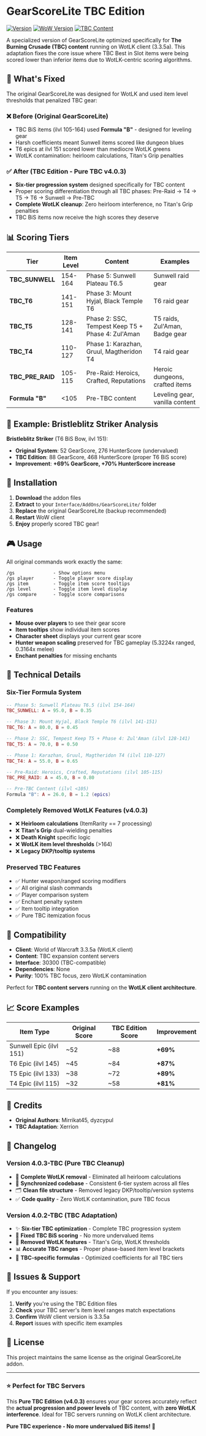 # GearScoreLite TBC Edition

[![Version](https://img.shields.io/badge/version-4.0.3--TBC-blue.svg)](https://github.com/your-repo/gearscorelite-tbc)
[![WoW Version](https://img.shields.io/badge/WoW-3.3.5a%20Client-orange.svg)](https://github.com/your-repo/gearscorelite-tbc)
[![TBC Content](https://img.shields.io/badge/Content-Pure%20TBC%20Edition-green.svg)](https://github.com/your-repo/gearscorelite-tbc)

A specialized version of GearScoreLite optimized specifically for **The Burning Crusade (TBC) content** running on WotLK client (3.3.5a). This adaptation fixes the core issue where TBC Best in Slot items were being scored lower than inferior items due to WotLK-centric scoring algorithms.

## 🎯 What's Fixed

The original GearScoreLite was designed for WotLK and used item level thresholds that penalized TBC gear:

### ❌ **Before (Original GearScoreLite)**
- TBC BiS items (ilvl 105-164) used **Formula "B"** - designed for leveling gear
- Harsh coefficients meant Sunwell items scored like dungeon blues
- T6 epics at ilvl 151 scored lower than mediocre WotLK greens
- WotLK contamination: heirloom calculations, Titan's Grip penalties

### ✅ **After (TBC Edition - Pure TBC v4.0.3)**
- **Six-tier progression system** designed specifically for TBC content
- Proper scoring differentiation through all TBC phases: Pre-Raid → T4 → T5 → T6 → Sunwell → Pre-TBC
- **Complete WotLK cleanup**: Zero heirloom interference, no Titan's Grip penalties
- TBC BiS items now receive the high scores they deserve

## 📊 Scoring Tiers

| Tier | Item Level | Content | Examples |
|------|------------|---------|----------|
| **TBC_SUNWELL** | 154-164 | Phase 5: Sunwell Plateau T6.5 | Sunwell raid gear |
| **TBC_T6** | 141-151 | Phase 3: Mount Hyjal, Black Temple T6 | T6 raid gear |  
| **TBC_T5** | 128-141 | Phase 2: SSC, Tempest Keep T5 + Phase 4: Zul'Aman | T5 raids, Zul'Aman, Badge gear |
| **TBC_T4** | 110-127 | Phase 1: Karazhan, Gruul, Magtheridon T4 | T4 raid gear |
| **TBC_PRE_RAID** | 105-115 | Pre-Raid: Heroics, Crafted, Reputations | Heroic dungeons, crafted items |
| **Formula "B"** | <105 | Pre-TBC content | Leveling gear, vanilla content |

## 🏹 Example: Bristleblitz Striker Analysis

**Bristleblitz Striker** (T6 BiS Bow, ilvl 151):

- **Original System**: 52 GearScore, 276 HunterScore (undervalued)
- **TBC Edition**: 88 GearScore, 468 HunterScore (proper T6 BiS score)
- **Improvement**: **+69% GearScore, +70% HunterScore increase**

## 🚀 Installation

1. **Download** the addon files
2. **Extract** to your `Interface/AddOns/GearScoreLite/` folder
3. **Replace** the original GearScoreLite (backup recommended)
4. **Restart** WoW client
5. **Enjoy** properly scored TBC gear!

## 🎮 Usage

All original commands work exactly the same:

```
/gs              - Show options menu
/gs player       - Toggle player score display
/gs item         - Toggle item score tooltips  
/gs level        - Toggle item level display
/gs compare      - Toggle score comparisons
```

### Features
- **Mouse over players** to see their gear score
- **Item tooltips** show individual item scores
- **Character sheet** displays your current gear score
- **Hunter weapon scaling** preserved for TBC gameplay (5.3224x ranged, 0.3164x melee)
- **Enchant penalties** for missing enchants

## 🔧 Technical Details

### Six-Tier Formula System
```lua
-- Phase 5: Sunwell Plateau T6.5 (ilvl 154-164)
TBC_SUNWELL: A = 95.0, B = 0.35

-- Phase 3: Mount Hyjal, Black Temple T6 (ilvl 141-151)
TBC_T6: A = 80.0, B = 0.45

-- Phase 2: SSC, Tempest Keep T5 + Phase 4: Zul'Aman (ilvl 128-141)
TBC_T5: A = 70.0, B = 0.50

-- Phase 1: Karazhan, Gruul, Magtheridon T4 (ilvl 110-127)
TBC_T4: A = 55.0, B = 0.65

-- Pre-Raid: Heroics, Crafted, Reputations (ilvl 105-115)
TBC_PRE_RAID: A = 45.0, B = 0.80

-- Pre-TBC Content (ilvl <105)
Formula "B": A = 26.0, B = 1.2 (epics)
```

### Completely Removed WotLK Features (v4.0.3)
- ❌ **Heirloom calculations** (ItemRarity == 7 processing)
- ❌ **Titan's Grip** dual-wielding penalties
- ❌ **Death Knight** specific logic
- ❌ **WotLK item level thresholds** (>164)
- ❌ **Legacy DKP/tooltip systems**

### Preserved TBC Features
- ✅ Hunter weapon/ranged scoring modifiers
- ✅ All original slash commands
- ✅ Player comparison system
- ✅ Enchant penalty system
- ✅ Item tooltip integration
- ✅ Pure TBC itemization focus

## 🎯 Compatibility

- **Client**: World of Warcraft 3.3.5a (WotLK client)
- **Content**: TBC expansion content servers
- **Interface**: 30300 (TBC-compatible)
- **Dependencies**: None
- **Purity**: 100% TBC focus, zero WotLK contamination

Perfect for **TBC content servers** running on the **WotLK client architecture**.

## 📈 Score Examples

| Item Type | Original Score | TBC Edition Score | Improvement |
|-----------|----------------|-------------------|-------------|
| Sunwell Epic (ilvl 151) | ~52 | ~88 | **+69%** |
| T6 Epic (ilvl 145) | ~45 | ~84 | **+87%** |
| T5 Epic (ilvl 133) | ~38 | ~72 | **+89%** |
| T4 Epic (ilvl 115) | ~32 | ~58 | **+81%** |

## 👥 Credits

- **Original Authors**: Mirrikat45, dyzcypul
- **TBC Adaptation**: Xerrion

## 📝 Changelog

### Version 4.0.3-TBC (Pure TBC Cleanup)
- 🧹 **Complete WotLK removal** - Eliminated all heirloom calculations
- 🔄 **Synchronized codebase** - Consistent 6-tier system across all files
- 🗂️ **Clean file structure** - Removed legacy DKP/tooltip/version systems
- ✅ **Code quality** - Zero WotLK contamination, pure TBC focus

### Version 4.0.2-TBC (TBC Adaptation)
- ✨ **Six-tier TBC optimization** - Complete TBC progression system
- 🔧 **Fixed TBC BiS scoring** - No more undervalued items  
- 🚫 **Removed WotLK features** - Titan's Grip, WotLK thresholds
- 📊 **Accurate TBC ranges** - Proper phase-based item level brackets
- 🎯 **TBC-specific formulas** - Optimized coefficients for all TBC tiers

## 🐛 Issues & Support

If you encounter any issues:

1. **Verify** you're using the TBC Edition files
2. **Check** your TBC server's item level ranges match expectations
3. **Confirm** WoW client version is 3.3.5a
4. **Report** issues with specific item examples

## 📜 License

This project maintains the same license as the original GearScoreLite addon.

---

### ⭐ Perfect for TBC Servers

This **Pure TBC Edition (v4.0.3)** ensures your gear scores accurately reflect the **actual progression and power levels** of TBC content, with **zero WotLK interference**. Ideal for TBC servers running on WotLK client architecture.

**Pure TBC experience - No more undervalued BiS items!** 🎯